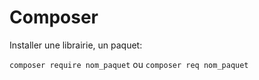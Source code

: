 # Composer

Installer une librairie, un paquet:

`composer require nom_paquet` ou `composer req nom_paquet`



